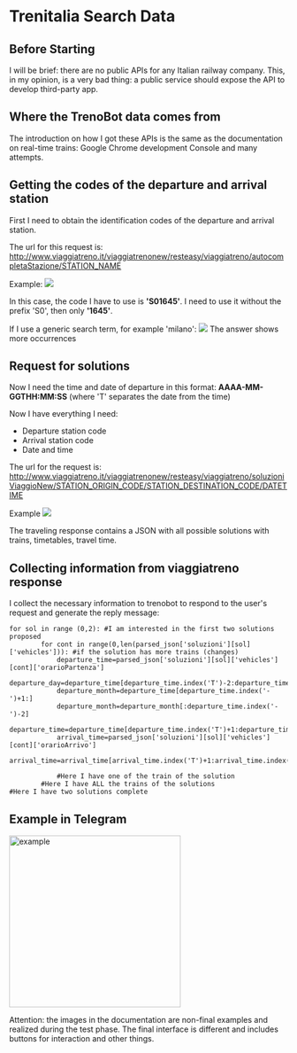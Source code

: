 # Trenitalia Search Data

## Before Starting
I will be brief: there are no public APIs for any Italian railway company. This, in my opinion, is a very bad thing: a public service should expose the API to develop third-party app.

## Where the TrenoBot data comes from
The introduction on how I got these APIs is the same as the documentation on real-time trains: Google Chrome development Console and many attempts.

## Getting the codes of the departure and arrival station
First I need to obtain the identification codes of the departure and arrival station.

The url for this request is: http://www.viaggiatreno.it/viaggiatrenonew/resteasy/viaggiatreno/autocompletaStazione/STATION_NAME

Example:
![](https://i.imgur.com/BJBewvV.png)

In this case, the code I have to use is **'S01645'**. I need to use it without the prefix 'S0', then only **'1645'**.

If I use a generic search term, for example 'milano':
![](https://i.imgur.com/FaEWwSW.png)
The answer shows more occurrences

## Request for solutions
Now I need the time and date of departure in this format: **AAAA-MM-GGTHH:MM:SS**
(where 'T' separates the date from the time)

Now I have everything I need:
* Departure station code
* Arrival station code
* Date and time

The url for the request is: http://www.viaggiatreno.it/viaggiatrenonew/resteasy/viaggiatreno/soluzioniViaggioNew/STATION_ORIGIN_CODE/STATION_DESTINATION_CODE/DATETIME

Example
![](https://i.imgur.com/mZfbWXL.png)

The traveling response contains a JSON with all possible solutions with trains, timetables, travel time.

## Collecting information from viaggiatreno response

I collect the necessary information to trenobot to respond to the user's request and generate the reply message:
```
for sol in range (0,2): #I am interested in the first two solutions proposed
        for cont in range(0,len(parsed_json['soluzioni'][sol]['vehicles'])): #if the solution has more trains (changes)
            departure_time=parsed_json['soluzioni'][sol]['vehicles'][cont]['orarioPartenza']
            departure_day=departure_time[departure_time.index('T')-2:departure_time.index('T')]
            departure_month=departure_time[departure_time.index('-')+1:]
            departure_month=departure_month[:departure_time.index('-')-2]
            departure_time=departure_time[departure_time.index('T')+1:departure_time.index('T')+6]
            arrival_time=parsed_json['soluzioni'][sol]['vehicles'][cont]['orarioArrivo']
            arrival_time=arrival_time[arrival_time.index('T')+1:arrival_time.index('T')+6]

            #Here I have one of the train of the solution
        #Here I have ALL the trains of the solutions
#Here I have two solutions complete
```

## Example in Telegram
<img src="https://i.imgur.com/JlLScTF.jpg" alt="example" width="310px" align="center"/>

Attention: the images in the documentation are non-final examples and realized during the test phase. The final interface is different and includes buttons for interaction and other things.


